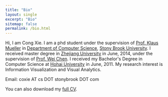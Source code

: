 ```yaml
---
title: "Bio"
layout: single
excerpt: "Bio"
sitemap: false
permalink: /bio.html
---
```

Hi, I am Cong Xie. I am a phd student under the supervision of [Prof. Klaus Mueller](http://www3.cs.stonybrook.edu/~mueller/) in [Department of Computer Science](http://www.cs.stonybrook.edu/), [Stony Brook University](http://www.stonybrook.edu/).
I received master degree in [Zhejiang University](http://www.zju.edu.cn/) in June, 2014, under the supervision of [Prof. Wei Chen](http://www.cad.zju.edu.cn/home/chenwei/). I received my Bachelor's Degree in Computer Science at [Hohai University](http://en.hhu.edu.cn/) in June, 2011.
My research interest is Information Visualization and Visual Analytics.

Email: coxie AT cs DOT stonybrook DOT com
            
You can also download my [full CV](https://).
